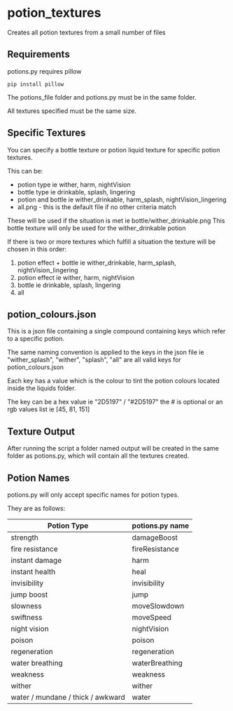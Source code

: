 # potion_textures
Creates all potion textures from a small number of files
## Requirements
potions.py requires pillow

    pip install pillow

The potions_file folder and potions.py must be in the same folder.

All textures specified must be the same size.

## Specific Textures
You can specify a bottle texture or potion liquid texture for specific potion textures.

This can be:
* potion type ie wither, harm, nightVision
* bottle type ie drinkable, splash, lingering
* potion and bottle ie wither_drinkable, harm_splash, nightVision_lingering
* all.png - this is the default file if no other criteria match

These will be used if the situation is met ie bottle/wither_drinkable.png
This bottle texture will only be used for the wither_drinkable potion

If there is two or more textures which fulfill a situation the texture will be chosen in this order:
1. potion effect + bottle ie wither_drinkable, harm_splash, nightVision_lingering
2. potion effect ie wither, harm, nightVision
3. bottle ie drinkable, splash, lingering
4. all

## potion_colours.json
This is a json file containing a single compound containing keys which refer to a specific potion.

The same naming convention is applied to the keys in the json file ie "wither_splash", "wither", "splash", "all" are all valid keys for potion_colours.json

Each key has a value which is the colour to tint the potion colours located inside the liquids folder.

The key can be a hex value ie "2D5197" / "#2D5197" the # is optional or an rgb values list ie [45, 81, 151]

## Texture Output
After running the script a folder named output will be created in the same folder as potions.py, which will contain all the textures created.

## Potion Names
potions.py will only accept specific names for potion types.

They are as follows:

|Potion Type|potions.py name|
|-|-|
|strength|damageBoost|
|fire resistance|fireResistance|
|instant damage|harm|
|instant health|heal|
|invisibility|invisibility|
|jump boost|jump|
|slowness|moveSlowdown|
|swiftness|moveSpeed|
|night vision|nightVision|
|poison|poison|
|regeneration|regeneration|
|water breathing|waterBreathing|
|weakness|weakness|
|wither|wither|
|water / mundane / thick / awkward|water|
